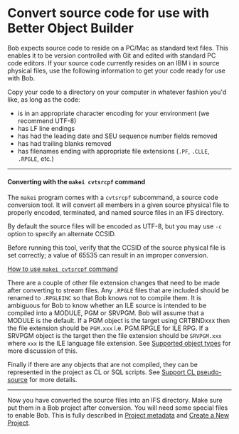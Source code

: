 # Convert source code for use with Better Object Builder

Bob expects source code to reside on a PC/Mac as standard text files.  This enables it to be version controlled with Git and edited with standard PC code editors.  If your source code currently resides on an IBM i in source physical files, use the following information to get your code ready for use with Bob.

Copy your code to a directory on your computer in whatever fashion you'd like, as long as the code:

* is in an appropriate character encoding for your environment (we recommend UTF-8)
* has LF line endings
* has had the leading date and SEU sequence number fields removed
* has had trailing blanks removed
* has filenames ending with appropriate file extensions (`.PF`, `.CLLE`, `.RPGLE`, etc.)



---

#### **Converting with the `makei cvtsrcpf` command**

The `makei` program comes with a `cvtsrcpf` subcommand, a source code conversion tool. It will convert all members in a given source physical file to properly encoded, terminated, and named source files in an IFS directory.

By default the source files will be encoded as UTF-8, but you may use `-c` option to specify an alternate CCSID.

Before running this tool, verify that the CCSID of the source physical file is set correctly; a value of 65535 can result in an improper conversion.

[How to use `makei cvtsrcpf` command](cli/makei?id=cvtsrcpf)

There are a couple of other file extension changes that need to be made after converting to stream files.  Any `.RPGLE`  files that are included should be renamed to `.RPGLEINC` so that Bob knows not to compile them.  It is ambiguous for Bob to know whether an ILE source is intended to be compiled into a MODULE, PGM or SRVPGM.  Bob will assume that a MODULE is the default.  If a PGM object is the target using CRTBNDxxx then the file extension should be `PGM.xxx` i.e. PGM.RPGLE for ILE RPG.  If a SRVPGM object is the target then the file extension should be `SRVPGM.xxx` where `xxx` is the ILE language file extension.  See [Supported object types](welcome/features.md?id=supported-object-types) for more discussion of this.

Finally if there are any objects that are not compiled, they can be represented in the project as CL or SQL scripts.  See [Support CL pseudo-source](welcome/features.md?id=support-cl-pseudo-source) for more details.

---

Now you have converted the source files into an IFS directory. Make sure put them in a Bob project after conversion. You will need some special files to enable Bob. This is fully described in [Project metadata](project-metadata) and [Create a New Project](prepare-the-project/create-a-new-project).
